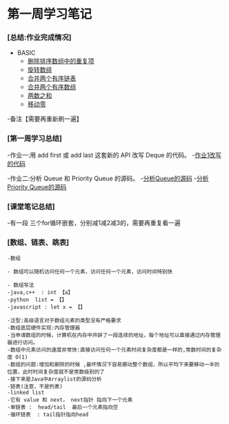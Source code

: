 # 第一周学习笔记
### [总结:作业完成情况]
- BASIC
    - [删除排序数组中的重复项](./removeDuplicates.java)
    - [旋转数组](./rotate.java)
    - [合并两个有序链表](./mergeTwoLists.java)
    - [合并两个有序数组](./merge.java)
    - [两数之和](./twoSum.java)
    - [移动零](./moveZeroes.java)

-备注【需要再重新刷一遍】

### [第一周学习总结]
-作业一:用 add first 或 add last 这套新的 API 改写 Deque 的代码。
    -[作业1改写的代码](./deque_new.java)
    
-作业二:分析 Queue 和 Priority Queue 的源码。
    -[分析Queue的源码](./Queue源代码分析.md)
    -[分析Priority Queue的源码](./PriorityQueue源码分析.md)


### [课堂笔记总结]
-有一段 三个for循环嵌套，分别减1减2减3的，需要再重复看一遍


### [数组、链表、跳表]
    -数组 

    - 数组可以随机访问任何一个元素，访问任何一个元素，访问时间特别快

    - 数组写法
    -java,c++  : int 【a】
    -python  list = 【】
    -javascript : let x = 【】

    -泛型:高级语言对于数组元素的类型没有严格要求
    -数组底层硬件实现:内存管理器
    -当申请数组的时候，计算机在内存中开辟了一段连续的地址，每个地址可以直接通过内存管理器进行访问。
    -数组中元素访问的速度非常快:直接访问任何一个元素时间复杂度都是一样的,常数时间的复杂度 O(1)
    -数组的问题:增加和删除的时候 ,最坏情况下容易挪动整个数组，所以平均下来要移动一半的位置，此时时间复杂度就不是常数级别的了 
    -接下来是Java中Arraylist的源码分析 
    -链表(注意，不是列表)
    -linked list
    -它有 value 和 next， next指针 指向下一个元素 
    -单链表 :  head/tail  最后一个元素指向空
    -循环链表  : tail指针指向head




